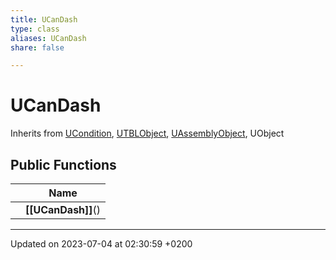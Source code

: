 ```yaml
---
title: UCanDash
type: class
aliases: UCanDash
share: false

---
```


# UCanDash





Inherits from [UCondition](/docs/SDK/Source/Classes/classUCondition.md), [UTBLObject](/docs/SDK/Source/Classes/classUTBLObject.md), [UAssemblyObject](/docs/SDK/Source/Classes/classUAssemblyObject.md), UObject

## Public Functions

|                | Name           |
| -------------- | -------------- |
| | **[[UCanDash]]**() |

-------------------------------

Updated on 2023-07-04 at 02:30:59 +0200